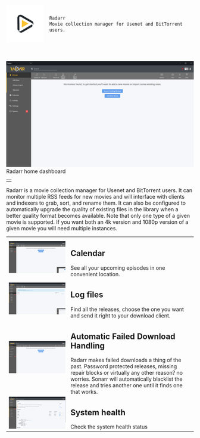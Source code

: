 
<div style="margin-bottom:50px;margin-top:50px;display:flex;align-items:center;">

  <img src="icon.png" align="left" width="100px" height="100px" style="margin-right:16px"/>

  ```
  Radarr
  Movie collection manager for Usenet and BitTorrent users.
  ```

</div>

<table>
  <td>
    <tr><img src="downloadhandling.png"></tr>
    <tr>Radarr home dashboard</tr>
  </td>
</table>

Radarr is a movie collection manager for Usenet and BitTorrent users. It can monitor multiple RSS feeds for new movies and will interface with clients and indexers to grab, sort, and rename them. It can also be configured to automatically upgrade the quality of existing files in the library when a better quality format becomes available. Note that only one type of a given movie is supported. If you want both an 4k version and 1080p version of a given movie you will need multiple instances.

<table>
<thead>
 
</thead>
<tbody>
  <tr>
    <td><img src="calendar.png"/></th>
    <td>
      <h2>Calendar</h2>
      See all your upcoming episodes in one convenient location.</th>
  </tr>
  <tr>
    <td> <img src="log.png" /> </td>
    <td>
      <h2>Log files</h2>
      Find all the releases, choose the one you want and send it right to your download client.
    </td>
  </tr>
  <tr>
    <td>
      <img src="downloadhandling.png" />
    </td>
    <td>    
      <h2>Automatic Failed Download Handling </h2>
      Radarr makes failed downloads a thing of the past. Password protected releases, missing
repair blocks or virtually any other reason? no worries. Sonarr will automatically blacklist the release and tries another one until it finds one that works.
    </td>
  </tr>
    <tr>
    <td> <img src="system.png" /> </td>
    <td>
      <h2>System health</h2>
      Check the system health status
    </td>
  </tr>
</tbody>
</table>
